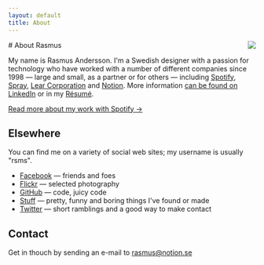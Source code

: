 ```yaml
---
layout: default
title: About
---
```


<img src="http://farm6.static.flickr.com/5290/5381896075_715a0714dd_m.jpg" align="right">
# About Rasmus

My name is Rasmus Andersson. I'm a Swedish designer with a passion for technology who have worked with a number of different companies since 1998 — large and small, as a partner or for others — including 
[Spotify](http://www.spotify.com/),
[Spray](http://www.spray.se/),
[Lear Corporation](http://lear.com/) and
[Notion](http://notion.se/).
More information [can be found on LinkedIn](http://www.linkedin.com/in/rasmusandersson) or in my [Résumé](http://hunch.se/resume/).

[Read more about my work with Spotify &rarr;](/about/spotify/)

## Elsewhere

You can find me on a variety of social web sites; my username is usually "rsms".

- [Facebook](http://www.facebook.com/rsms) — friends and foes
- [Flickr](http://www.flickr.com/photos/rsms/) — selected photography
- [GitHub](https://github.com/rsms) — code, juicy code
- [Stuff](http://hunch.se/stuff/) — pretty, funny and boring things I've found or made
- [Twitter](http://twitter.com/rsms) — short ramblings and a good way to make contact


## Contact

Get in thouch by sending an e-mail to rasmus@notion.se
